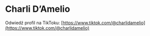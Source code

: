 # Charli D’Amelio


Odwiedź profil na TikToku: [https://www.tiktok.com/@charlidamelio](https://www.tiktok.com/@charlidamelio)
